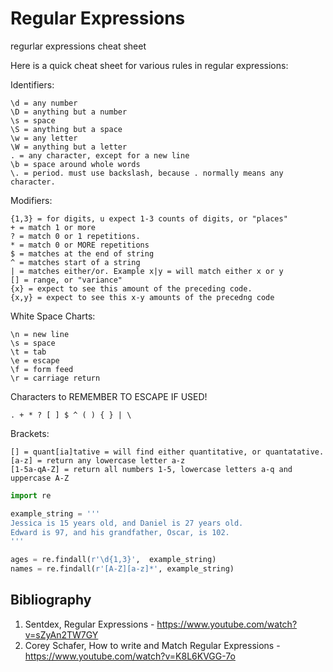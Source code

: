 # Regular Expressions

regurlar expressions cheat sheet

Here is a quick cheat sheet for various rules in regular expressions:

Identifiers:

    \d = any number
    \D = anything but a number
    \s = space
    \S = anything but a space
    \w = any letter
    \W = anything but a letter
    . = any character, except for a new line
    \b = space around whole words
    \. = period. must use backslash, because . normally means any character.

Modifiers:

    {1,3} = for digits, u expect 1-3 counts of digits, or "places"
    + = match 1 or more
    ? = match 0 or 1 repetitions.
    * = match 0 or MORE repetitions
    $ = matches at the end of string
    ^ = matches start of a string
    | = matches either/or. Example x|y = will match either x or y
    [] = range, or "variance"
    {x} = expect to see this amount of the preceding code.
    {x,y} = expect to see this x-y amounts of the precedng code

White Space Charts:

    \n = new line
    \s = space
    \t = tab
    \e = escape
    \f = form feed
    \r = carriage return

Characters to REMEMBER TO ESCAPE IF USED!

    . + * ? [ ] $ ^ ( ) { } | \

Brackets:

    [] = quant[ia]tative = will find either quantitative, or quantatative.
    [a-z] = return any lowercase letter a-z
    [1-5a-qA-Z] = return all numbers 1-5, lowercase letters a-q and uppercase A-Z


```python
import re

example_string = '''
Jessica is 15 years old, and Daniel is 27 years old.
Edward is 97, and his grandfather, Oscar, is 102.
'''

ages = re.findall(r'\d{1,3}',  example_string)
names = re.findall(r'[A-Z][a-z]*', example_string)
```

## Bibliography

1. Sentdex, Regular Expressions - https://www.youtube.com/watch?v=sZyAn2TW7GY
2. Corey Schafer, How to write and Match Regular Expressions - https://www.youtube.com/watch?v=K8L6KVGG-7o